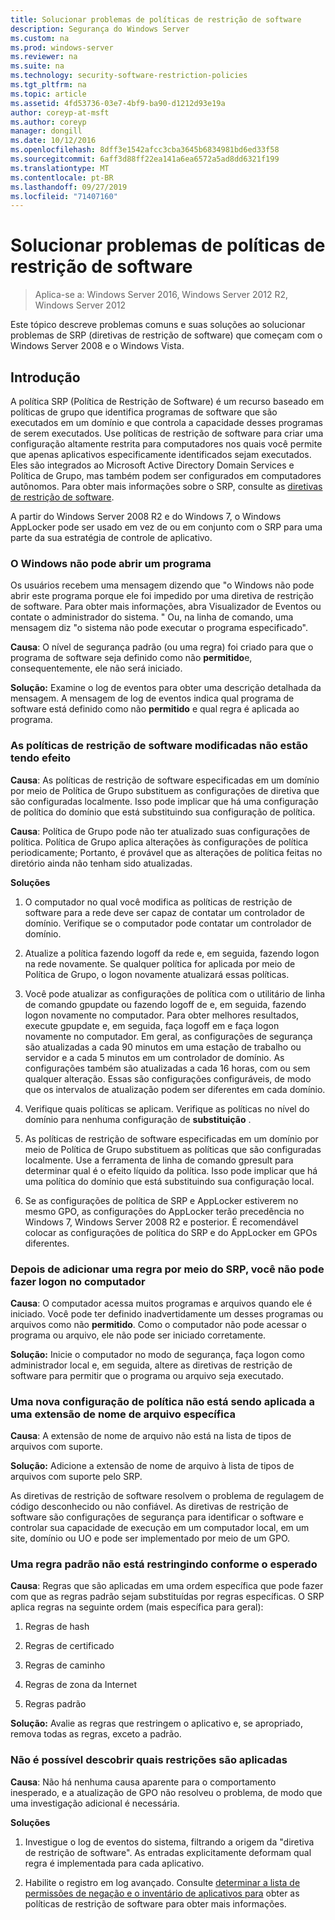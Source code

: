```yaml
---
title: Solucionar problemas de políticas de restrição de software
description: Segurança do Windows Server
ms.custom: na
ms.prod: windows-server
ms.reviewer: na
ms.suite: na
ms.technology: security-software-restriction-policies
ms.tgt_pltfrm: na
ms.topic: article
ms.assetid: 4fd53736-03e7-4bf9-ba90-d1212d93e19a
author: coreyp-at-msft
ms.author: coreyp
manager: dongill
ms.date: 10/12/2016
ms.openlocfilehash: 8dff3e1542afcc3cba3645b6834981bd6ed33f58
ms.sourcegitcommit: 6aff3d88ff22ea141a6ea6572a5ad8dd6321f199
ms.translationtype: MT
ms.contentlocale: pt-BR
ms.lasthandoff: 09/27/2019
ms.locfileid: "71407160"
---
```

# <a name="troubleshoot-software-restriction-policies"></a>Solucionar problemas de políticas de restrição de software

>Aplica-se a: Windows Server 2016, Windows Server 2012 R2, Windows Server 2012

Este tópico descreve problemas comuns e suas soluções ao solucionar problemas de SRP (diretivas de restrição de software) que começam com o Windows Server 2008 e o Windows Vista.

## <a name="introduction"></a>Introdução
A política SRP (Política de Restrição de Software) é um recurso baseado em políticas de grupo que identifica programas de software que são executados em um domínio e que controla a capacidade desses programas de serem executados. Use políticas de restrição de software para criar uma configuração altamente restrita para computadores nos quais você permite que apenas aplicativos especificamente identificados sejam executados. Eles são integrados ao Microsoft Active Directory Domain Services e Política de Grupo, mas também podem ser configurados em computadores autônomos. Para obter mais informações sobre o SRP, consulte as [diretivas de restrição de software](software-restriction-policies.md).

A partir do Windows Server 2008 R2 e do Windows 7, o Windows AppLocker pode ser usado em vez de ou em conjunto com o SRP para uma parte da sua estratégia de controle de aplicativo.

### <a name="windows-cannot-open-a-program"></a>O Windows não pode abrir um programa
Os usuários recebem uma mensagem dizendo que "o Windows não pode abrir este programa porque ele foi impedido por uma diretiva de restrição de software. Para obter mais informações, abra Visualizador de Eventos ou contate o administrador do sistema. " Ou, na linha de comando, uma mensagem diz "o sistema não pode executar o programa especificado".

**Causa**: O nível de segurança padrão (ou uma regra) foi criado para que o programa de software seja definido como não **permitido**e, consequentemente, ele não será iniciado.

**Solução:** Examine o log de eventos para obter uma descrição detalhada da mensagem. A mensagem de log de eventos indica qual programa de software está definido como não **permitido** e qual regra é aplicada ao programa.

### <a name="modified-software-restriction-policies-are-not-taking-effect"></a>As políticas de restrição de software modificadas não estão tendo efeito
**Causa**: As políticas de restrição de software especificadas em um domínio por meio de Política de Grupo substituem as configurações de diretiva que são configuradas localmente. Isso pode implicar que há uma configuração de política do domínio que está substituindo sua configuração de política.

**Causa**: Política de Grupo pode não ter atualizado suas configurações de política. Política de Grupo aplica alterações às configurações de política periodicamente; Portanto, é provável que as alterações de política feitas no diretório ainda não tenham sido atualizadas.

**Soluções**

1.  O computador no qual você modifica as políticas de restrição de software para a rede deve ser capaz de contatar um controlador de domínio. Verifique se o computador pode contatar um controlador de domínio.

2.  Atualize a política fazendo logoff da rede e, em seguida, fazendo logon na rede novamente. Se qualquer política for aplicada por meio de Política de Grupo, o logon novamente atualizará essas políticas.

3.  Você pode atualizar as configurações de política com o utilitário de linha de comando gpupdate ou fazendo logoff de e, em seguida, fazendo logon novamente no computador. Para obter melhores resultados, execute gpupdate e, em seguida, faça logoff em e faça logon novamente no computador. Em geral, as configurações de segurança são atualizadas a cada 90 minutos em uma estação de trabalho ou servidor e a cada 5 minutos em um controlador de domínio. As configurações também são atualizadas a cada 16 horas, com ou sem qualquer alteração. Essas são configurações configuráveis, de modo que os intervalos de atualização podem ser diferentes em cada domínio.

4.  Verifique quais políticas se aplicam. Verifique as políticas no nível do domínio para nenhuma configuração de **substituição** .

5.  As políticas de restrição de software especificadas em um domínio por meio de Política de Grupo substituem as políticas que são configuradas localmente. Use a ferramenta de linha de comando gpresult para determinar qual é o efeito líquido da política. Isso pode implicar que há uma política do domínio que está substituindo sua configuração local.

6.  Se as configurações de política de SRP e AppLocker estiverem no mesmo GPO, as configurações do AppLocker terão precedência no Windows 7, Windows Server 2008 R2 e posterior. É recomendável colocar as configurações de política do SRP e do AppLocker em GPOs diferentes.

### <a name="after-adding-a-rule-through-srp-you-cannot-log-on-to-your-computer"></a>Depois de adicionar uma regra por meio do SRP, você não pode fazer logon no computador
**Causa**: O computador acessa muitos programas e arquivos quando ele é iniciado. Você pode ter definido inadvertidamente um desses programas ou arquivos como não **permitido**. Como o computador não pode acessar o programa ou arquivo, ele não pode ser iniciado corretamente.

**Solução:** Inicie o computador no modo de segurança, faça logon como administrador local e, em seguida, altere as diretivas de restrição de software para permitir que o programa ou arquivo seja executado.

### <a name="a-new-policy-setting-is-not-applying-to-a-specific-file-name-extension"></a>Uma nova configuração de política não está sendo aplicada a uma extensão de nome de arquivo específica
**Causa**: A extensão de nome de arquivo não está na lista de tipos de arquivos com suporte.

**Solução:** Adicione a extensão de nome de arquivo à lista de tipos de arquivos com suporte pelo SRP.

As diretivas de restrição de software resolvem o problema de regulagem de código desconhecido ou não confiável. As diretivas de restrição de software são configurações de segurança para identificar o software e controlar sua capacidade de execução em um computador local, em um site, domínio ou UO e pode ser implementado por meio de um GPO.

### <a name="a-default-rule-is-not-restricting-as-expected"></a>Uma regra padrão não está restringindo conforme o esperado
**Causa**: Regras que são aplicadas em uma ordem específica que pode fazer com que as regras padrão sejam substituídas por regras específicas. O SRP aplica regras na seguinte ordem (mais específica para geral):

1.  Regras de hash

2.  Regras de certificado

3.  Regras de caminho

4.  Regras de zona da Internet

5.  Regras padrão

**Solução:** Avalie as regras que restringem o aplicativo e, se apropriado, remova todas as regras, exceto a padrão.

### <a name="unable-to-discover-which-restrictions-are-applied"></a>Não é possível descobrir quais restrições são aplicadas
**Causa**: Não há nenhuma causa aparente para o comportamento inesperado, e a atualização de GPO não resolveu o problema, de modo que uma investigação adicional é necessária.

**Soluções**

1.  Investigue o log de eventos do sistema, filtrando a origem da "diretiva de restrição de software". As entradas explicitamente deformam qual regra é implementada para cada aplicativo.

2.  Habilite o registro em log avançado. Consulte [determinar a lista de permissões de negação e o inventário de aplicativos para](software-restriction-policies.md) obter as políticas de restrição de software para obter mais informações.


